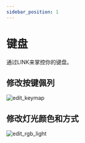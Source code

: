 ```yaml
---
sidebar_position: 1
---
```


# 键盘

通过LINK来掌控你的键盘。

## 修改按键佩列

![edit_keymap](/img/guides/edit_keymap.png)

## 修改灯光颜色和方式

![edit_rgb_light](/img/guides/edit_rgb_light.png)

